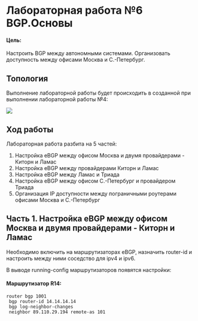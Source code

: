 # Лабораторная работа №6 BGP.Основы

#### Цель: 

Настроить BGP между автономными системами. Организовать доступность между офисами Москва и С.-Петербург.

## Топология

Выполнение лабораторной работы будет происходить в созданной при выполнении лабораторной работы №4:

![](MSK_topology.PNG)

## Ход работы

Лабораторная работа разбита на 5 частей:
1) Настройка eBGP между офисом Москва и двумя провайдерами - Киторн и Ламас
2) Настройка eBGP между провайдерами Киторн и Ламас
3) Настройка eBGP между Ламас и Триада
4) Настройка eBGP между офисом С.-Петербург и провайдером Триада
5) Организация IP доступности между пограничными роутерами офисами Москва и С.-Петербург

## Часть 1. Настройка eBGP между офисом Москва и двумя провайдерами - Киторн и Ламас

Необходимо включить на маршрутизаторах eBGP, назначить router-id и настроить между ними соседство для ipv4 и ipv6.

В выводе running-config маршрутизаторов появятся настройки:

#### Маршрутизатор R14:

```
router bgp 1001
 bgp router-id 14.14.14.14
 bgp log-neighbor-changes
 neighbor 89.110.29.194 remote-as 101
```






